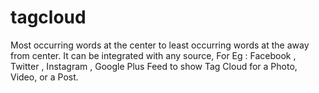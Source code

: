 tagcloud
========

Most occurring words at the center to least occurring words at the away from center. It can be integrated with any source, For Eg : Facebook , Twitter , Instagram , Google Plus Feed to show Tag Cloud for a Photo, Video, or a Post.
